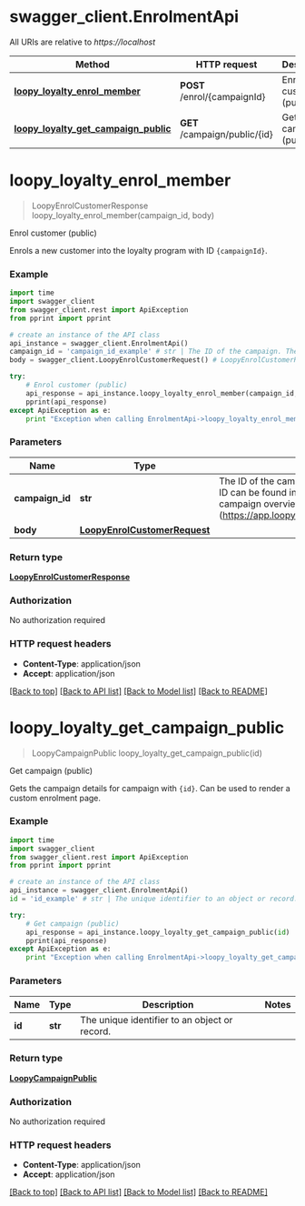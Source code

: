 # swagger_client.EnrolmentApi

All URIs are relative to *https://localhost*

Method | HTTP request | Description
------------- | ------------- | -------------
[**loopy_loyalty_enrol_member**](EnrolmentApi.md#loopy_loyalty_enrol_member) | **POST** /enrol/{campaignId} | Enrol customer (public)
[**loopy_loyalty_get_campaign_public**](EnrolmentApi.md#loopy_loyalty_get_campaign_public) | **GET** /campaign/public/{id} | Get campaign (public)


# **loopy_loyalty_enrol_member**
> LoopyEnrolCustomerResponse loopy_loyalty_enrol_member(campaign_id, body)

Enrol customer (public)

Enrols a new customer into the loyalty program with ID `{campaignId}`.

### Example 
```python
import time
import swagger_client
from swagger_client.rest import ApiException
from pprint import pprint

# create an instance of the API class
api_instance = swagger_client.EnrolmentApi()
campaign_id = 'campaign_id_example' # str | The ID of the campaign. The Loopy Loyalty campaign ID can be found in the URL bar when looking at the campaign overview (https://app.loopyloyalty.com/overview/{campaignId}).
body = swagger_client.LoopyEnrolCustomerRequest() # LoopyEnrolCustomerRequest | 

try: 
    # Enrol customer (public)
    api_response = api_instance.loopy_loyalty_enrol_member(campaign_id, body)
    pprint(api_response)
except ApiException as e:
    print "Exception when calling EnrolmentApi->loopy_loyalty_enrol_member: %s\n" % e
```

### Parameters

Name | Type | Description  | Notes
------------- | ------------- | ------------- | -------------
 **campaign_id** | **str**| The ID of the campaign. The Loopy Loyalty campaign ID can be found in the URL bar when looking at the campaign overview (https://app.loopyloyalty.com/overview/{campaignId}). | 
 **body** | [**LoopyEnrolCustomerRequest**](LoopyEnrolCustomerRequest.md)|  | 

### Return type

[**LoopyEnrolCustomerResponse**](LoopyEnrolCustomerResponse.md)

### Authorization

No authorization required

### HTTP request headers

 - **Content-Type**: application/json
 - **Accept**: application/json

[[Back to top]](#) [[Back to API list]](../README.md#documentation-for-api-endpoints) [[Back to Model list]](../README.md#documentation-for-models) [[Back to README]](../README.md)

# **loopy_loyalty_get_campaign_public**
> LoopyCampaignPublic loopy_loyalty_get_campaign_public(id)

Get campaign (public)

Gets the campaign details for campaign with `{id}`. Can be used to render a custom enrolment page.

### Example 
```python
import time
import swagger_client
from swagger_client.rest import ApiException
from pprint import pprint

# create an instance of the API class
api_instance = swagger_client.EnrolmentApi()
id = 'id_example' # str | The unique identifier to an object or record.

try: 
    # Get campaign (public)
    api_response = api_instance.loopy_loyalty_get_campaign_public(id)
    pprint(api_response)
except ApiException as e:
    print "Exception when calling EnrolmentApi->loopy_loyalty_get_campaign_public: %s\n" % e
```

### Parameters

Name | Type | Description  | Notes
------------- | ------------- | ------------- | -------------
 **id** | **str**| The unique identifier to an object or record. | 

### Return type

[**LoopyCampaignPublic**](LoopyCampaignPublic.md)

### Authorization

No authorization required

### HTTP request headers

 - **Content-Type**: application/json
 - **Accept**: application/json

[[Back to top]](#) [[Back to API list]](../README.md#documentation-for-api-endpoints) [[Back to Model list]](../README.md#documentation-for-models) [[Back to README]](../README.md)

